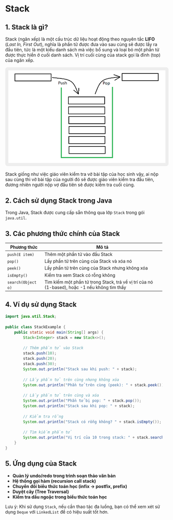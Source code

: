 # Stack

## 1. Stack là gì?

Stack (ngăn xếp) là một cấu trúc dữ liệu hoạt động theo nguyên tắc **LIFO** (_Last In, First Out_), nghĩa là phần tử được đưa vào sau cùng sẽ được lấy ra đầu tiên, tức là một kiểu danh sách mà việc bổ sung và loại bỏ một phần tử được thực hiển ở cuối danh sách. Vị trí cuối cùng của stack gọi là đỉnh (top) của ngăn xếp.

<img src="../../../docs/imgs/stack.png" alt="Stack" style="border: 10px solid #EEEEEE; border-radius: 8px;">

Stack giống như việc giáo viên kiểm tra vở bài tập của học sinh vậy, ai nộp sau cùng thì vở bài tập của người đó sẽ được giáo viên kiểm tra đầu tiên, đương nhiên người nộp vợ đầu tiên sẽ được kiểm tra cuối cùng.

## 2. Cách sử dụng Stack trong Java

Trong Java, Stack được cung cấp sẵn thông qua lớp `Stack` trong gói `java.util`.

## 3. Các phương thức chính của Stack

| Phương thức        | Mô tả                                                                                        |
| ------------------ | -------------------------------------------------------------------------------------------- |
| `push(E item)`     | Thêm một phần tử vào đầu Stack                                                               |
| `pop()`            | Lấy phần tử trên cùng của Stack và xóa nó                                                    |
| `peek()`           | Lấy phần tử trên cùng của Stack nhưng không xóa                                              |
| `isEmpty()`        | Kiểm tra xem Stack có rỗng không                                                             |
| `search(Object o)` | Tìm kiếm một phần tử trong Stack, trả về vị trí của nó (1-based), hoặc -1 nếu không tìm thấy |

## 4. Ví dụ sử dụng Stack

```java
import java.util.Stack;

public class StackExample {
    public static void main(String[] args) {
        Stack<Integer> stack = new Stack<>();

        // Thêm phần tử vào Stack
        stack.push(10);
        stack.push(20);
        stack.push(30);
        System.out.println("Stack sau khi push: " + stack);

        // Lấy phần tử trên cùng nhưng không xóa
        System.out.println("Phần tử trên cùng (peek): " + stack.peek());

        // Lấy phần tử trên cùng và xóa
        System.out.println("Phần tử bị pop: " + stack.pop());
        System.out.println("Stack sau khi pop: " + stack);

        // Kiểm tra rỗng
        System.out.println("Stack có rỗng không? " + stack.isEmpty());

        // Tìm kiếm phần tử
        System.out.println("Vị trí của 10 trong stack: " + stack.search(10));
    }
}
```

## 5. Ứng dụng của Stack

- **Quản lý undo/redo trong trình soạn thảo văn bản**
- **Hệ thống gọi hàm (recursion call stack)**
- **Chuyển đổi biểu thức toán học (infix → postfix, prefix)**
- **Duyệt cây (Tree Traversal)**
- **Kiểm tra dấu ngoặc trong biểu thức toán học**

Lưu ý: Khi sử dụng `Stack`, nếu cần thao tác đa luồng, bạn có thể xem xét sử dụng `Deque` với `LinkedList` để có hiệu suất tốt hơn.
